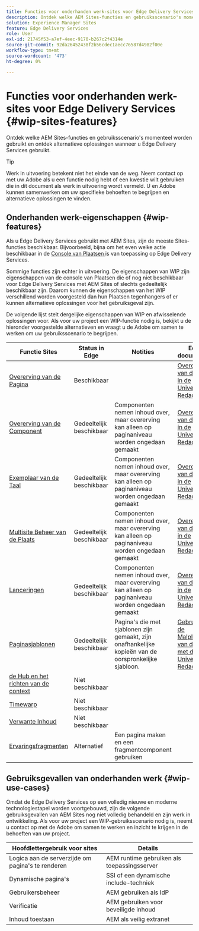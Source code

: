 ```yaml
---
title: Functies voor onderhanden werk-sites voor Edge Delivery Services
description: Ontdek welke AEM Sites-functies en gebruiksscenario's momenteel worden gebruikt en ontdek alternatieve oplossingen wanneer u Edge Delivery Services gebruikt.
solution: Experience Manager Sites
feature: Edge Delivery Services
role: User
exl-id: 21745f53-a7ef-4eec-9170-b267c2f4314e
source-git-commit: 92da26452438f2b56cdec1aecc76587d4982f00e
workflow-type: tm+mt
source-wordcount: '473'
ht-degree: 0%

---
```


# Functies voor onderhanden werk-sites voor Edge Delivery Services {#wip-sites-features}

Ontdek welke AEM Sites-functies en gebruiksscenario&#39;s momenteel worden gebruikt en ontdek alternatieve oplossingen wanneer u Edge Delivery Services gebruikt.

>[!TIP]
>
>Werk in uitvoering betekent niet het einde van de weg. Neem contact op met uw Adobe als u een functie nodig hebt of een kwestie wilt gebruiken die in dit document als werk in uitvoering wordt vermeld. U en Adobe kunnen samenwerken om uw specifieke behoeften te begrijpen en alternatieve oplossingen te vinden.

## Onderhanden werk-eigenschappen {#wip-features}

Als u Edge Delivery Services gebruikt met AEM Sites, zijn de meeste Sites-functies beschikbaar. Bijvoorbeeld, bijna om het even welke actie beschikbaar in de [ Console van Plaatsen ](/help/sites-cloud/authoring/sites-console/introduction.md) is van toepassing op Edge Delivery Services.

Sommige functies zijn echter in uitvoering. De eigenschappen van WIP zijn eigenschappen van de console van Plaatsen die of nog niet beschikbaar voor Edge Delivery Services met AEM Sites of slechts gedeeltelijk beschikbaar zijn. Daarom kunnen de eigenschappen van het WIP verschillend worden voorgesteld dan hun Plaatsen tegenhangers of er kunnen alternatieve oplossingen voor het gebruiksgeval zijn.

De volgende lijst stelt dergelijke eigenschappen van WIP en afwisselende oplossingen voor. Als voor uw project een WIP-functie nodig is, bekijkt u de hieronder voorgestelde alternatieven en vraagt u de Adobe om samen te werken om uw gebruiksscenario te begrijpen.

| Functie Sites | Status in Edge | Notities | Edge-documentatie |
|---|---|---|---|
| [ Overerving van de Pagina ](/help/sites-cloud/administering/msm-and-translation.md) | Beschikbaar |  | [ Overerving van de Inhoud in de Universele Redacteur ](/help/sites-cloud/authoring/universal-editor/inheritance.md) |
| [ Overerving van de Component ](/help/sites-cloud/administering/msm-and-translation.md) | Gedeeltelijk beschikbaar | Componenten nemen inhoud over, maar overerving kan alleen op paginaniveau worden ongedaan gemaakt | [ Overerving van de Inhoud in de Universele Redacteur ](/help/sites-cloud/authoring/universal-editor/inheritance.md) |
| [ Exemplaar van de Taal ](/help/sites-cloud/administering/translation/overview.md) | Gedeeltelijk beschikbaar | Componenten nemen inhoud over, maar overerving kan alleen op paginaniveau worden ongedaan gemaakt | [ Overerving van de Inhoud in de Universele Redacteur ](/help/sites-cloud/authoring/universal-editor/inheritance.md) |
| [ Multisite Beheer van de Plaats ](/help/sites-cloud/administering/msm/overview.md) | Gedeeltelijk beschikbaar | Componenten nemen inhoud over, maar overerving kan alleen op paginaniveau worden ongedaan gemaakt | [ Overerving van de Inhoud in de Universele Redacteur ](/help/sites-cloud/authoring/universal-editor/inheritance.md) |
| [ Lanceringen ](/help/sites-cloud/authoring/launches/overview.md) | Gedeeltelijk beschikbaar | Componenten nemen inhoud over, maar overerving kan alleen op paginaniveau worden ongedaan gemaakt | [ Overerving van de Inhoud in de Universele Redacteur ](/help/sites-cloud/authoring/universal-editor/inheritance.md) |
| [Paginasjablonen](/help/sites-cloud/authoring/page-editor/templates.md) | Gedeeltelijk beschikbaar | Pagina&#39;s die met sjablonen zijn gemaakt, zijn onafhankelijke kopieën van de oorspronkelijke sjabloon. | [ Gebruikend de Malplaatjes van de Pagina met de Universele Redacteur ](/help/sites-cloud/authoring/universal-editor/templates.md) |
| [ de Hub en het richten van de context ](/help/sites-cloud/authoring/personalization/overview.md) | Niet beschikbaar |  |  |
| [ Timewarp ](/help/sites-cloud/authoring/launches/preview.md) | Niet beschikbaar |  |  |
| [ Verwante Inhoud ](/help/sites-cloud/authoring/page-editor/editor-side-panel.md#associated-content-browser) | Niet beschikbaar |  |  |
| [Ervaringsfragmenten](/help/sites-cloud/authoring/fragments/experience-fragments.md) | Alternatief | Een pagina maken en een fragmentcomponent gebruiken |  |

## Gebruiksgevallen van onderhanden werk {#wip-use-cases}

Omdat de Edge Delivery Services op een volledig nieuwe en moderne technologiestapel worden voortgebouwd, zijn de volgende gebruiksgevallen van AEM Sites nog niet volledig behandeld en zijn werk in ontwikkeling. Als voor uw project een WIP-gebruiksscenario nodig is, neemt u contact op met de Adobe om samen te werken en inzicht te krijgen in de behoeften van uw project.

| Hoofdlettergebruik voor sites | Details |
|---|---|
| Logica aan de serverzijde om pagina&#39;s te renderen | AEM runtime gebruiken als toepassingsserver |
| Dynamische pagina&#39;s | SSI of een dynamische include-techniek |
| Gebruikersbeheer | AEM gebruiken als IdP |
| Verificatie | AEM gebruiken voor beveiligde inhoud |
| Inhoud toestaan | AEM als veilig extranet |
